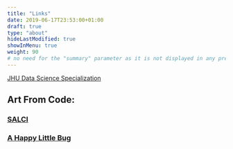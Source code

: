 ```yaml
---
title: "Links"
date: 2019-06-17T23:53:00+01:00
draft: true
type: "about"
hideLastModified: true
showInMenu: true
weight: 90 
# no need for the "summary" parameter as it is not displayed in any previews
---
```



[JHU Data Science Specialization](https://www.coursera.org/specializations/jhu-data-science)


## Art From Code:
###  [SALCI](https://github.com/dunhampa/SALCI) 


###  [A Happy Little Bug](https://github.com/dunhampa/A_Happy_Little_Bug) 
